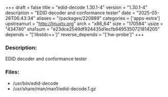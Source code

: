 +++
draft = false
title = "edid-decode 1.30.1-4"
version = "1.30.1-4"
description = "EDID decoder and conformance tester"
date = "2025-05-26T06:43:34"
aliases = "/packages/220889"
categories = ['apps-extra']
upstreamurl = "http://linuxtv.org"
arch = "x86_64"
size = "170584"
usize = "434740"
sha1sum = "e23dce2549df924435d1ecfb6495350721814205"
depends = "['libstdc++']"
reverse_depends = "['hw-probe']"
+++
### Description: 
EDID decoder and conformance tester

### Files: 
* /usr/bin/edid-decode
* /usr/share/man/man1/edid-decode.1.gz
